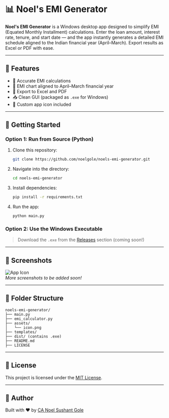 # 📊 Noel's EMI Generator

**Noel's EMI Generator** is a Windows desktop app designed to simplify EMI (Equated Monthly Installment) calculations. Enter the loan amount, interest rate, tenure, and start date — and the app instantly generates a detailed EMI schedule aligned to the Indian financial year (April–March). Export results as Excel or PDF with ease.

---

## 🔧 Features

- 🧮 Accurate EMI calculations
- 📅 EMI chart aligned to April–March financial year
- 📄 Export to Excel and PDF
- 📥 Clean GUI (packaged as `.exe` for Windows)
- 🎨 Custom app icon included

---

## 🚀 Getting Started

### Option 1: Run from Source (Python)
1. Clone this repository:
   ```bash
   git clone https://github.com/noelgole/noels-emi-generator.git
   ```
2. Navigate into the directory:
   ```bash
   cd noels-emi-generator
   ```
3. Install dependencies:
   ```bash
   pip install -r requirements.txt
   ```
4. Run the app:
   ```bash
   python main.py
   ```

### Option 2: Use the Windows Executable
> Download the `.exe` from the [Releases](https://github.com/noelgole/noels-emi-generator/releases) section (coming soon!)

---

## 📸 Screenshots

![App Icon](icon.png)  
*More screenshots to be added soon!*

---

## 📁 Folder Structure

```
noels-emi-generator/
├── main.py
├── emi_calculator.py
├── assets/
│   └── icon.png
├── templates/
├── dist/ (contains .exe)
├── README.md
├── LICENSE
```

---

## 📜 License

This project is licensed under the [MIT License](LICENSE).

---

## 🙌 Author

Built with ❤️ by [CA Noel Sushant Gole](https://github.com/noelgole)
